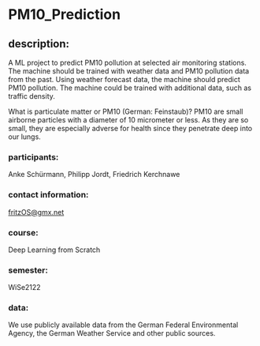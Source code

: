# PM10_Prediction

## description:
A ML project to predict PM10 pollution at selected air monitoring stations. 
The machine should be trained with weather data and PM10 pollution data from 
the past. Using weather forecast data, the machine should predict PM10 pollution. 
The machine could be trained with additional data, such as traffic density. 

What is particulate matter or PM10 (German: Feinstaub)?
PM10 are small airborne particles with a diameter of 10 micrometer or less. 
As they are so small, they are especially adverse for health since they penetrate 
deep into our lungs.


### participants:
Anke Schürmann,
Philipp Jordt,
Friedrich Kerchnawe


### contact information:
fritzOS@gmx.net

### course:
Deep Learning from Scratch


### semester:
WiSe2122

### data:
We use publicly available data from the German Federal Environmental Agency, 
the German Weather Service and other public sources.